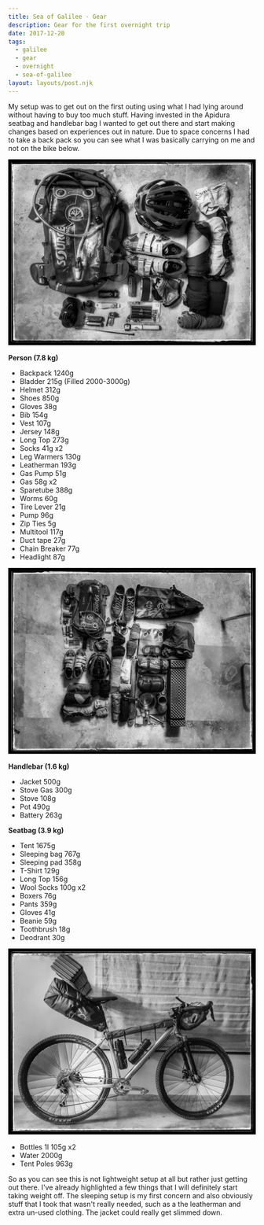 ```yaml
---
title: Sea of Galilee - Gear
description: Gear for the first overnight trip
date: 2017-12-20
tags:
  - galilee
  - gear
  - overnight
  - sea-of-galilee
layout: layouts/post.njk
---
```

My setup was to get out on the first outing using what I had lying around without having to buy too much stuff. Having invested in the Apidura seatbag and handlebar bag I wanted to get out there and start making changes based on experiences out in nature. Due to space concerns I had to take a back pack so you can see what I was basically carrying on me and not on the bike below.

![image](/img/20171214_195801-01.jpeg)

**Person (7.8 kg)**

  * Backpack 1240g
  * Bladder 215g (Filled 2000-3000g)
  * Helmet 312g
  * Shoes 850g
  * Gloves 38g
  * Bib 154g
  * Vest 107g
  * Jersey 148g
  * Long Top 273g
  * Socks 41g x2
  * Leg Warmers 130g
  * Leatherman 193g
  * Gas Pump 51g
  * Gas 58g x2
  * Sparetube 388g
  * Worms 60g
  * Tire Lever 21g
  * Pump 96g
  * Zip Ties 5g
  * Multitool 117g
  * Duct tape 27g
  * Chain Breaker 77g
  * Headlight 87g

![image](/img/20171214_201903-01.jpeg)

**Handlebar (1.6 kg)**
  * Jacket 500g
  * Stove Gas 300g
  * Stove 108g
  * Pot 490g
  * Battery 263g

**Seatbag  (3.9 kg)**

  * Tent 1675g
  * Sleeping bag 767g
  * Sleeping pad 358g
  * T-Shirt 129g
  * Long Top 156g
  * Wool Socks 100g x2
  * Boxers 76g
  * Pants 359g
  * Gloves 41g
  * Beanie 59g
  * Toothbrush 18g
  * Deodrant 30g

![image](/img/20171214_211228-02.jpeg)

  * Bottles 1l 105g x2
  * Water 2000g
  * Tent Poles 963g

So as you can see this is not lightweight setup at all but rather just getting out there. I've already highlighted a few things that I will definitely start taking weight off. The sleeping setup is my first concern and also obviously stuff that I took that wasn't really needed, such as a the leatherman and extra un-used clothing. The jacket could really get slimmed down.